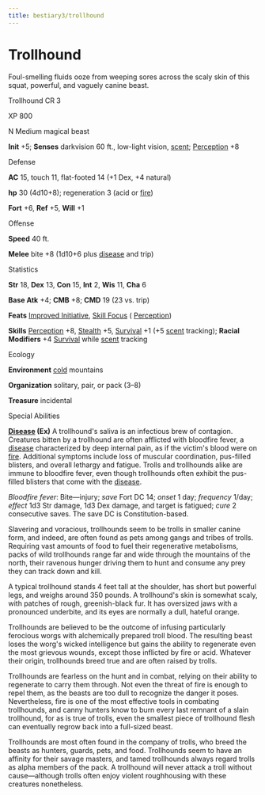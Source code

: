 ```yaml
---
title: bestiary3/trollhound
---
```

# Trollhound

Foul-smelling fluids ooze from weeping sores across the scaly skin of this squat, powerful, and vaguely canine beast.

Trollhound CR 3

XP 800

N Medium magical beast

**Init** +5; **Senses** darkvision 60 ft., low-light vision, [scent](monster_dir/universalMonsterRules#_scent); [Perception](skills/perception#_perception) +8

Defense

**AC** 15, touch 11, flat-footed 14 (+1 Dex, +4 natural)

**hp** 30 (4d10+8); regeneration 3 (acid or [fire](monster_dir/creatureTypes#_fire-subtype))

**Fort** +6, **Ref** +5, **Will** +1

Offense

**Speed** 40 ft.

**Melee** bite +8 (1d10+6 plus [disease](monsters/universalMonsterRules#_disease-(ex-or-su)) and trip)

Statistics

**Str** 18, **Dex** 13, **Con** 15, **Int** 2, **Wis** 11, **Cha** 6

**Base Atk** +4; **CMB** +8; **CMD** 19 (23 vs. trip)

**Feats** [Improved Initiative](feats#_improved-initiative), [Skill Focus](feats#_skill-focus) ( [Perception](skill_dir/perception#_perception))

**Skills** [Perception](skills/perception#_perception) +8, [Stealth](skill_dir/stealth#_stealth) +5, [Survival](skills/survival#_survival) +1 (+5 [scent](monster_dir/universalMonsterRules#_scent) tracking); **Racial Modifiers** +4 [Survival](skills/survival#_survival) while [scent](monster_dir/universalMonsterRules#_scent) tracking

Ecology

**Environment** [cold](monsters/creatureTypes#_cold-subtype) mountains

**Organization** solitary, pair, or pack (3–8)

**Treasure** incidental

Special Abilities

**[Disease](monster_dir/universalMonsterRules#_disease-(ex-or-su)) (Ex)** A trollhound's saliva is an infectious brew of contagion. Creatures bitten by a trollhound are often afflicted with bloodfire fever, a [disease](monsters/universalMonsterRules#_disease-(ex-or-su)) characterized by deep internal pain, as if the victim's blood were on [fire](monster_dir/creatureTypes#_fire-subtype). Additional symptoms include loss of muscular coordination, pus-filled blisters, and overall lethargy and fatigue. Trolls and trollhounds alike are immune to bloodfire fever, even though trollhounds often exhibit the pus-filled blisters that come with the [disease](monsters/universalMonsterRules#_disease-(ex-or-su)).

_Bloodfire fever_: Bite—injury; _save_ Fort DC 14; _onset_ 1 day; _frequency_ 1/day; _effect_ 1d3 Str damage, 1d3 Dex damage, and target is fatigued; _cure_ 2 consecutive saves. The save DC is Constitution-based.

Slavering and voracious, trollhounds seem to be trolls in smaller canine form, and indeed, are often found as pets among gangs and tribes of trolls. Requiring vast amounts of food to fuel their regenerative metabolisms, packs of wild trollhounds range far and wide through the mountains of the north, their ravenous hunger driving them to hunt and consume any prey they can track down and kill.

A typical trollhound stands 4 feet tall at the shoulder, has short but powerful legs, and weighs around 350 pounds. A trollhound's skin is somewhat scaly, with patches of rough, greenish-black fur. It has oversized jaws with a pronounced underbite, and its eyes are normally a dull, hateful orange.

Trollhounds are believed to be the outcome of infusing particularly ferocious worgs with alchemically prepared troll blood. The resulting beast loses the worg's wicked intelligence but gains the ability to regenerate even the most grievous wounds, except those inflicted by fire or acid. Whatever their origin, trollhounds breed true and are often raised by trolls.

Trollhounds are fearless on the hunt and in combat, relying on their ability to regenerate to carry them through. Not even the threat of fire is enough to repel them, as the beasts are too dull to recognize the danger it poses. Nevertheless, fire is one of the most effective tools in combating trollhounds, and canny hunters know to burn every last remnant of a slain trollhound, for as is true of trolls, even the smallest piece of trollhound flesh can eventually regrow back into a full-sized beast.

Trollhounds are most often found in the company of trolls, who breed the beasts as hunters, guards, pets, and food. Trollhounds seem to have an affinity for their savage masters, and tamed trollhounds always regard trolls as alpha members of the pack. A trollhound will never attack a troll without cause—although trolls often enjoy violent roughhousing with these creatures nonetheless.

